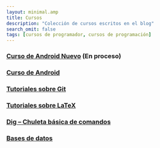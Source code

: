 ```yaml
---
layout: minimal.amp
title: Cursos
description: "Colección de cursos escritos en el blog"
search_omit: false
tags: [cursos de programador, cursos de programación]
---
```


### [Curso de Android Nuevo][Android2] (En proceso)

### [Curso de Android][Android]

### [Tutoriales sobre Git][git]

### [Tutoriales sobre LaTeX][latex1]

### [Dig – Chuleta básica de comandos][dig]

### [Bases de datos][bd]

[Android]: /curso-programacion-android/
[Android2]: /android/
[git]: /git/
[latex1]: /latex/
[dig]: /dig-chuleta-basica-de-comandos/
[bd]: /bases-de-datos/
